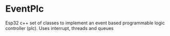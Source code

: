 # EventPlc
Esp32 c++ set of classes to implement an event based programmable logic controller (plc). Uses interrupt, threads and queues
